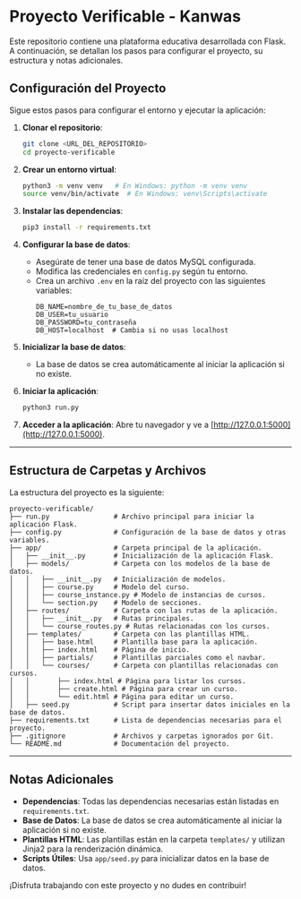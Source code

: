 # Proyecto Verificable - Kanwas

Este repositorio contiene una plataforma educativa desarrollada con Flask. A continuación, se detallan los pasos para configurar el proyecto, su estructura y notas adicionales.

## Configuración del Proyecto

Sigue estos pasos para configurar el entorno y ejecutar la aplicación:

1. **Clonar el repositorio**:

   ```bash
   git clone <URL_DEL_REPOSITORIO>
   cd proyecto-verificable
   ```

2. **Crear un entorno virtual**:

   ```bash
   python3 -m venv venv   # En Windows: python -m venv venv
   source venv/bin/activate  # En Windows: venv\Scripts\activate
   ```

3. **Instalar las dependencias**:

   ```bash
   pip3 install -r requirements.txt
   ```

4. **Configurar la base de datos**:

   - Asegúrate de tener una base de datos MySQL configurada.
   - Modifica las credenciales en `config.py` según tu entorno.
   - Crea un archivo `.env` en la raíz del proyecto con las siguientes variables:
     ```env
     DB_NAME=nombre_de_tu_base_de_datos
     DB_USER=tu_usuario
     DB_PASSWORD=tu_contraseña
     DB_HOST=localhost  # Cambia si no usas localhost
     ```

5. **Inicializar la base de datos**:

   - La base de datos se crea automáticamente al iniciar la aplicación si no existe.

6. **Iniciar la aplicación**:

   ```bash
   python3 run.py
   ```

7. **Acceder a la aplicación**:
   Abre tu navegador y ve a [http://127.0.0.1:5000](http://127.0.0.1:5000).

---

## Estructura de Carpetas y Archivos

La estructura del proyecto es la siguiente:

```
proyecto-verificable/
├── run.py                # Archivo principal para iniciar la aplicación Flask.
├── config.py             # Configuración de la base de datos y otras variables.
├── app/                  # Carpeta principal de la aplicación.
│   ├── __init__.py       # Inicialización de la aplicación Flask.
│   ├── models/           # Carpeta con los modelos de la base de datos.
│   │   ├── __init__.py   # Inicialización de modelos.
│   │   ├── course.py     # Modelo del curso.
│   │   ├── course_instance.py # Modelo de instancias de cursos.
│   │   └── section.py    # Modelo de secciones.
│   ├── routes/           # Carpeta con las rutas de la aplicación.
│   │   ├── __init__.py   # Rutas principales.
│   │   └── course_routes.py # Rutas relacionadas con los cursos.
│   ├── templates/        # Carpeta con las plantillas HTML.
│   │   ├── base.html     # Plantilla base para la aplicación.
│   │   ├── index.html    # Página de inicio.
│   │   ├── partials/     # Plantillas parciales como el navbar.
│   │   └── courses/      # Carpeta con plantillas relacionadas con cursos.
│   │       ├── index.html # Página para listar los cursos.
│   │       ├── create.html # Página para crear un curso.
│   │       └── edit.html # Página para editar un curso.
│   ├── seed.py           # Script para insertar datos iniciales en la base de datos.
├── requirements.txt      # Lista de dependencias necesarias para el proyecto.
├── .gitignore            # Archivos y carpetas ignorados por Git.
└── README.md             # Documentación del proyecto.
```

---

## Notas Adicionales

- **Dependencias**: Todas las dependencias necesarias están listadas en `requirements.txt`.
- **Base de Datos**: La base de datos se crea automáticamente al iniciar la aplicación si no existe.
- **Plantillas HTML**: Las plantillas están en la carpeta `templates/` y utilizan Jinja2 para la renderización dinámica.
- **Scripts Útiles**: Usa `app/seed.py` para inicializar datos en la base de datos.

¡Disfruta trabajando con este proyecto y no dudes en contribuir!
